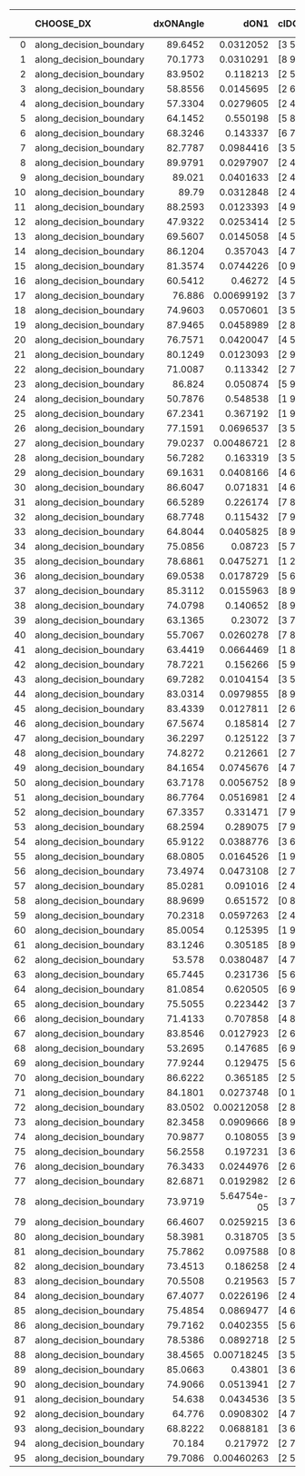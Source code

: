 |    | CHOOSE_DX               |   dxONAngle |        dON1 | cIDON1   |   dON_patch_1 |   nTON |         dON |   dxOFFAngle |       dOFF1 | cIDOFF1   |   dOFF_patch_1 |   nTOFF |        dOFF | SUCCESS   |   nExp |   dual_point_id |   subpoint_time_seconds |   total_execution_time |      logp |      dOFF/dON | Vote dOFF>dON   |
|---:|:------------------------|------------:|------------:|:---------|--------------:|-------:|------------:|-------------:|------------:|:----------|---------------:|--------:|------------:|:----------|-------:|----------------:|------------------------:|-----------------------:|----------:|--------------:|:----------------|
|  0 | along_decision_boundary |     89.6452 | 0.0312052   | [3 5]    |   0.0312052   |      1 | 0.0312052   |      85.9537 | 0.741631    | [3 5]     |    0.741631    |       1 | 0.741631    | True      |      1 |               5 |                4.23953  |                7.17175 |  0        |  23.7663      | True            |
|  1 | along_decision_boundary |     70.1773 | 0.0310291   | [8 9]    |   0.0310291   |      1 | 0.0310291   |      80.18   | 0.249259    | [8 9]     |    0.249259    |       1 | 0.249259    | True      |      2 |               7 |                1.06438  |                9.68018 | -0.5      |   8.03308     | True            |
|  2 | along_decision_boundary |     83.9502 | 0.118213    | [2 5]    |   0.118213    |      1 | 0.118213    |      68.2106 | 0.257761    | [2 5]     |    0.257761    |       1 | 0.257761    | True      |      3 |              10 |                2.7649   |               12.5273  | -1        |   2.18048     | True            |
|  3 | along_decision_boundary |     58.8556 | 0.0145695   | [2 6]    |   0.0145695   |      1 | 0.0145695   |      67.5337 | 0.0812452   | [2 6]     |    0.0812452   |       1 | 0.0812452   | True      |      4 |              13 |                1.68314  |               16.1516  | -1.5      |   5.57639     | True            |
|  4 | along_decision_boundary |     57.3304 | 0.0279605   | [2 4]    |   0.0279605   |      1 | 0.0279605   |      77.9455 | 0.0590043   | [2 4]     |    0.0590043   |       1 | 0.0590043   | True      |      5 |              14 |                0.928909 |               17.0845  | -2        |   2.11028     | True            |
|  5 | along_decision_boundary |     64.1452 | 0.550198    | [5 8]    |   0.550198    |      1 | 0.550198    |      71.451  | 0.289852    | [5 8]     |    0.289852    |       1 | 0.289852    | False     |      6 |              17 |                4.25187  |               25.3486  | -2.5      |   0.526813    | False           |
|  6 | along_decision_boundary |     68.3246 | 0.143337    | [6 7]    |   0.143337    |      1 | 0.143337    |      76.7241 | 0.213002    | [6 7]     |    0.213002    |       1 | 0.213002    | True      |      7 |              18 |                2.17303  |               27.5257  | -1.33333  |   1.48603     | True            |
|  7 | along_decision_boundary |     82.7787 | 0.0984416   | [3 5]    |   0.0984416   |      1 | 0.0984416   |      72.2649 | 0.0542984   | [3 5]     |    0.0542984   |       1 | 0.0542984   | False     |      8 |              19 |                1.25208  |               28.7834  | -1.78571  |   0.55158     | False           |
|  8 | along_decision_boundary |     89.9791 | 0.0297907   | [2 4]    |   0.0297907   |      1 | 0.0297907   |      83.8356 | 0.125221    | [2 4]     |    0.125221    |       1 | 0.125221    | True      |      9 |              20 |                1.97157  |               30.7591  | -1        |   4.20336     | True            |
|  9 | along_decision_boundary |     89.021  | 0.0401633   | [2 4]    |   0.0401633   |      1 | 0.0401633   |      86.6952 | 0.251188    | [2 4]     |    0.251188    |       1 | 0.251188    | True      |     10 |              21 |                2.01037  |               32.7745  | -1.38889  |   6.25416     | True            |
| 10 | along_decision_boundary |     89.79   | 0.0312848   | [2 4]    |   0.0312848   |      1 | 0.0312848   |      85.8849 | 0.25455     | [2 4]     |    0.25455     |       1 | 0.25455     | True      |     11 |              22 |                2.07728  |               34.8569  | -1.8      |   8.13653     | True            |
| 11 | along_decision_boundary |     88.2593 | 0.0123393   | [4 9]    |   0.0123393   |      1 | 0.0123393   |      81.4249 | 0.113061    | [4 9]     |    0.113061    |       1 | 0.113061    | True      |     12 |              23 |                1.50318  |               36.3671  | -2.22727  |   9.16269     | True            |
| 12 | along_decision_boundary |     47.9322 | 0.0253414   | [2 5]    |   0.0253414   |      1 | 0.0253414   |      58.2212 | 0.0399537   | [2 5]     |    0.0399537   |       1 | 0.0399537   | True      |     13 |              24 |                0.840431 |               37.2125  | -2.66667  |   1.57662     | True            |
| 13 | along_decision_boundary |     69.5607 | 0.0145058   | [4 5]    |   0.0145058   |      1 | 0.0145058   |      84.5428 | 0.0146424   | [4 5]     |    0.0146424   |       1 | 0.0146424   | True      |     14 |              28 |                0.952286 |               41.0298  | -3.11538  |   1.00942     | True            |
| 14 | along_decision_boundary |     86.1204 | 0.357043    | [4 7]    |   0.357043    |      1 | 0.357043    |      77.3183 | 0.0336277   | [4 7]     |    0.0336277   |       1 | 0.0336277   | False     |     15 |              29 |                2.37872  |               43.4135  | -3.57143  |   0.0941839   | False           |
| 15 | along_decision_boundary |     81.3574 | 0.0744226   | [0 9]    |   0.0744226   |      1 | 0.0744226   |      72.8456 | 9.60604e-06 | [0 9]     |    9.60604e-06 |       1 | 9.60604e-06 | False     |     16 |              32 |                0.82873  |               45.6277  | -2.7      |   0.000129074 | False           |
| 16 | along_decision_boundary |     60.5412 | 0.46272     | [4 5]    |   0.46272     |      1 | 0.46272     |      55.5829 | 0.0454242   | [4 5]     |    0.0454242   |       1 | 0.0454242   | False     |     17 |              33 |                3.41666  |               49.0484  | -2        |   0.0981679   | False           |
| 17 | along_decision_boundary |     76.886  | 0.00699192  | [3 7]    |   0.00699192  |      1 | 0.00699192  |      79.9285 | 0.0601216   | [3 7]     |    0.0601216   |       1 | 0.0601216   | True      |     18 |              34 |                1.06628  |               50.1187  | -1.44118  |   8.59873     | True            |
| 18 | along_decision_boundary |     74.9603 | 0.0570601   | [3 5]    |   0.0570601   |      1 | 0.0570601   |      78.0339 | 0.0198692   | [3 5]     |    0.0198692   |       1 | 0.0198692   | False     |     19 |              35 |                1.06412  |               51.1868  | -1.77778  |   0.348216    | False           |
| 19 | along_decision_boundary |     87.9465 | 0.0458989   | [2 8]    |   0.0458989   |      1 | 0.0458989   |      76.7653 | 0.201621    | [2 8]     |    0.201621    |       1 | 0.201621    | True      |     20 |              36 |                1.28878  |               52.4797  | -1.28947  |   4.39272     | True            |
| 20 | along_decision_boundary |     76.7571 | 0.0420047   | [4 5]    |   0.0420047   |      1 | 0.0420047   |      75.0155 | 0.0133675   | [4 5]     |    0.0133675   |       1 | 0.0133675   | False     |     21 |              37 |                0.846224 |               53.3299  | -1.6      |   0.318237    | False           |
| 21 | along_decision_boundary |     80.1249 | 0.0123093   | [2 9]    |   0.0123093   |      1 | 0.0123093   |      88.5859 | 0.0331944   | [2 9]     |    0.0331944   |       1 | 0.0331944   | True      |     22 |              41 |                0.906936 |               57.5596  | -1.16667  |   2.69669     | True            |
| 22 | along_decision_boundary |     71.0087 | 0.113342    | [2 7]    |   0.113342    |      1 | 0.113342    |      73.1731 | 0.405029    | [2 7]     |    0.405029    |       1 | 0.405029    | True      |     23 |              45 |                2.77775  |               61.7694  | -1.45455  |   3.57353     | True            |
| 23 | along_decision_boundary |     86.824  | 0.050874    | [5 9]    |   0.050874    |      1 | 0.050874    |      89.7453 | 0.178324    | [5 9]     |    0.178324    |       1 | 0.178324    | True      |     24 |              47 |                1.88459  |               63.684   | -1.76087  |   3.5052      | True            |
| 24 | along_decision_boundary |     50.7876 | 0.548538    | [1 9]    |   0.548538    |      1 | 0.548538    |      48.9105 | 0.000105832 | [0 9]     |    0.000105832 |       1 | 0.000105832 | False     |     25 |              48 |                1.93171  |               65.6199  | -2.08333  |   0.000192935 | False           |
| 25 | along_decision_boundary |     67.2341 | 0.367192    | [1 9]    |   0.367192    |      1 | 0.367192    |      65.6862 | 8.08257e-05 | [0 9]     |    8.08257e-05 |       1 | 8.08257e-05 | False     |     26 |              51 |                2.03823  |               69.4289  | -1.62     |   0.000220119 | False           |
| 26 | along_decision_boundary |     77.1591 | 0.0696537   | [3 5]    |   0.0696537   |      1 | 0.0696537   |      84.3344 | 0.0287476   | [3 5]     |    0.0287476   |       1 | 0.0287476   | False     |     27 |              56 |                1.08392  |               72.7253  | -1.23077  |   0.412723    | False           |
| 27 | along_decision_boundary |     79.0237 | 0.00486721  | [2 8]    |   0.00486721  |      1 | 0.00486721  |      76.7331 | 0.421054    | [2 8]     |    0.421054    |       1 | 0.421054    | True      |     28 |              57 |                1.40915  |               74.1405  | -0.907407 |  86.5084      | True            |
| 28 | along_decision_boundary |     56.7282 | 0.163319    | [3 5]    |   0.163319    |      1 | 0.163319    |      54.8449 | 0.063468    | [3 5]     |    0.063468    |       1 | 0.063468    | False     |     29 |              58 |                1.53529  |               75.6801  | -1.14286  |   0.388614    | False           |
| 29 | along_decision_boundary |     69.1631 | 0.0408166   | [4 6]    |   0.0408166   |      1 | 0.0408166   |      81.1142 | 0.0456937   | [4 6]     |    0.0456937   |       1 | 0.0456937   | True      |     30 |              59 |                1.19725  |               76.8814  | -0.844828 |   1.11949     | True            |
| 30 | along_decision_boundary |     86.6047 | 0.071831    | [4 6]    |   0.071831    |      1 | 0.071831    |      85.6091 | 0.236993    | [4 6]     |    0.236993    |       1 | 0.236993    | True      |     31 |              60 |                2.33857  |               79.225   | -1.06667  |   3.29931     | True            |
| 31 | along_decision_boundary |     66.5289 | 0.226174    | [7 8]    |   0.226174    |      1 | 0.226174    |      66.2215 | 0.00942723  | [7 8]     |    0.00942723  |       1 | 0.00942723  | False     |     32 |              66 |                1.26168  |               89.9025  | -1.30645  |   0.0416812   | False           |
| 32 | along_decision_boundary |     68.7748 | 0.115432    | [7 9]    |   0.115432    |      1 | 0.115432    |      73.0966 | 0.0950087   | [7 9]     |    0.0950087   |       1 | 0.0950087   | False     |     33 |              69 |                0.929571 |               92.2311  | -1        |   0.823068    | False           |
| 33 | along_decision_boundary |     64.8044 | 0.0405825   | [8 9]    |   0.0405825   |      1 | 0.0405825   |      63.8827 | 0.016155    | [8 9]     |    0.016155    |       1 | 0.016155    | False     |     34 |              70 |                1.15439  |               93.393   | -0.742424 |   0.398079    | False           |
| 34 | along_decision_boundary |     75.0856 | 0.08723     | [5 7]    |   0.08723     |      1 | 0.08723     |      68.551  | 0.235455    | [5 7]     |    0.235455    |       1 | 0.235455    | True      |     35 |              72 |                2.20871  |               95.6401  | -0.529412 |   2.69924     | True            |
| 35 | along_decision_boundary |     78.6861 | 0.0475271   | [1 2]    |   0.0475271   |      1 | 0.0475271   |      68.4034 | 5.16856e-06 | [0 2]     |    5.16856e-06 |       1 | 5.16856e-06 | False     |     36 |              74 |                0.679174 |               97.7226  | -0.7      |   0.00010875  | False           |
| 36 | along_decision_boundary |     69.0538 | 0.0178729   | [5 6]    |   0.0178729   |      1 | 0.0178729   |      60.6693 | 0.14686     | [5 6]     |    0.14686     |       1 | 0.14686     | True      |     37 |              76 |                1.76972  |               99.5522  | -0.5      |   8.21694     | True            |
| 37 | along_decision_boundary |     85.3112 | 0.0155963   | [8 9]    |   0.0155963   |      1 | 0.0155963   |      79.7533 | 0.170226    | [8 9]     |    0.170226    |       1 | 0.170226    | True      |     38 |              78 |                1.14411  |              100.74    | -0.662162 |  10.9145      | True            |
| 38 | along_decision_boundary |     74.0798 | 0.140652    | [8 9]    |   0.140652    |      1 | 0.140652    |      72.7573 | 0.110872    | [8 9]     |    0.110872    |       1 | 0.110872    | False     |     39 |              84 |                1.87523  |              102.805   | -0.842105 |   0.788271    | False           |
| 39 | along_decision_boundary |     63.1365 | 0.23072     | [3 7]    |   0.23072     |      1 | 0.23072     |      64.6983 | 0.0132838   | [3 7]     |    0.0132838   |       1 | 0.0132838   | False     |     40 |              90 |                2.12726  |              112.169   | -0.628205 |   0.0575757   | False           |
| 40 | along_decision_boundary |     55.7067 | 0.0260278   | [7 8]    |   0.0260278   |      1 | 0.0260278   |      64.3103 | 0.00971672  | [7 8]     |    0.00971672  |       1 | 0.00971672  | False     |     41 |              91 |                0.728972 |              112.903   | -0.45     |   0.373321    | False           |
| 41 | along_decision_boundary |     63.4419 | 0.0664469   | [1 8]    |   0.0664469   |      1 | 0.0664469   |      79.4947 | 0.000355057 | [0 8]     |    0.000355057 |       1 | 0.000355057 | False     |     42 |              92 |                0.96957  |              113.878   | -0.304878 |   0.00534348  | False           |
| 42 | along_decision_boundary |     78.7221 | 0.156266    | [5 9]    |   0.156266    |      1 | 0.156266    |      67.4449 | 0.0527813   | [5 9]     |    0.0527813   |       1 | 0.0527813   | False     |     43 |              94 |                1.7241   |              115.643   | -0.190476 |   0.337765    | False           |
| 43 | along_decision_boundary |     69.7282 | 0.0104154   | [3 5]    |   0.0104154   |      1 | 0.0104154   |      63.6708 | 0.0228025   | [3 5]     |    0.0228025   |       1 | 0.0228025   | True      |     44 |              96 |                1.00903  |              116.688   | -0.104651 |   2.18932     | True            |
| 44 | along_decision_boundary |     83.0314 | 0.0979855   | [8 9]    |   0.0979855   |      1 | 0.0979855   |      85.5708 | 0.0665189   | [8 9]     |    0.0665189   |       1 | 0.0665189   | False     |     45 |             100 |                1.33743  |              126.394   | -0.181818 |   0.678865    | False           |
| 45 | along_decision_boundary |     83.4339 | 0.0127811   | [2 6]    |   0.0127811   |      1 | 0.0127811   |      80.4903 | 0.618799    | [2 6]     |    0.618799    |       1 | 0.618799    | True      |     46 |             102 |                2.73702  |              129.19    | -0.1      |  48.4151      | True            |
| 46 | along_decision_boundary |     67.5674 | 0.185814    | [2 7]    |   0.185814    |      1 | 0.185814    |      69.8668 | 0.274703    | [2 7]     |    0.274703    |       1 | 0.274703    | True      |     47 |             104 |                1.89557  |              131.128   | -0.173913 |   1.47838     | True            |
| 47 | along_decision_boundary |     36.2297 | 0.125122    | [3 7]    |   0.125122    |      1 | 0.125122    |      41.3601 | 0.118702    | [3 7]     |    0.118702    |       1 | 0.118702    | False     |     48 |             105 |                1.1216   |              132.255   | -0.265957 |   0.948689    | False           |
| 48 | along_decision_boundary |     74.8272 | 0.212661    | [2 7]    |   0.212661    |      1 | 0.212661    |      74.3791 | 0.477024    | [2 7]     |    0.477024    |       1 | 0.477024    | True      |     49 |             106 |                3.10668  |              135.366   | -0.166667 |   2.24312     | True            |
| 49 | along_decision_boundary |     84.1654 | 0.0745676   | [4 7]    |   0.0745676   |      1 | 0.0745676   |      77.3352 | 0.0434288   | [4 7]     |    0.0434288   |       1 | 0.0434288   | False     |     50 |             108 |                0.845279 |              137.8     | -0.255102 |   0.582408    | False           |
| 50 | along_decision_boundary |     63.7178 | 0.0056752   | [8 9]    |   0.0056752   |      1 | 0.0056752   |      69.6228 | 0.109231    | [8 9]     |    0.109231    |       1 | 0.109231    | True      |     51 |             109 |                1.70765  |              139.515   | -0.16     |  19.2471      | True            |
| 51 | along_decision_boundary |     86.7764 | 0.0516981   | [2 4]    |   0.0516981   |      1 | 0.0516981   |      86.4246 | 0.094842    | [2 4]     |    0.094842    |       1 | 0.094842    | True      |     52 |             110 |                1.11893  |              140.638   | -0.245098 |   1.83454     | True            |
| 52 | along_decision_boundary |     67.3357 | 0.331471    | [7 9]    |   0.331471    |      1 | 0.331471    |      70.4292 | 0.515524    | [7 9]     |    0.515524    |       1 | 0.515524    | True      |     53 |             111 |                2.57162  |              143.217   | -0.346154 |   1.55526     | True            |
| 53 | along_decision_boundary |     68.2594 | 0.289075    | [7 9]    |   0.289075    |      1 | 0.289075    |      51.7657 | 0.0809784   | [7 9]     |    0.0809784   |       1 | 0.0809784   | False     |     54 |             120 |                2.75581  |              153.879   | -0.462264 |   0.280129    | False           |
| 54 | along_decision_boundary |     65.9122 | 0.0388776   | [3 6]    |   0.0388776   |      1 | 0.0388776   |      65.5034 | 0.148984    | [3 6]     |    0.148984    |       1 | 0.148984    | True      |     55 |             122 |                1.88077  |              155.808   | -0.333333 |   3.83213     | True            |
| 55 | along_decision_boundary |     68.0805 | 0.0164526   | [1 9]    |   0.0164526   |      1 | 0.0164526   |      71.6444 | 1.27301e-05 | [0 9]     |    1.27301e-05 |       1 | 1.27301e-05 | False     |     56 |             124 |                0.89196  |              156.732   | -0.445455 |   0.000773746 | False           |
| 56 | along_decision_boundary |     73.4974 | 0.0473108   | [2 7]    |   0.0473108   |      1 | 0.0473108   |      62.5671 | 0.0308105   | [2 7]     |    0.0308105   |       1 | 0.0308105   | False     |     57 |             125 |                1.09312  |              157.83    | -0.321429 |   0.651237    | False           |
| 57 | along_decision_boundary |     85.0281 | 0.091016    | [2 4]    |   0.091016    |      1 | 0.091016    |      88.9101 | 0.0989333   | [2 4]     |    0.0989333   |       1 | 0.0989333   | True      |     58 |             126 |                1.82455  |              159.66    | -0.219298 |   1.08699     | True            |
| 58 | along_decision_boundary |     88.9699 | 0.651572    | [0 8]    |   0.651572    |      1 | 0.651572    |      59.5039 | 0.229633    | [1 8]     |    0.229633    |       1 | 0.229633    | False     |     59 |             130 |                2.31943  |              163.259   | -0.310345 |   0.352429    | False           |
| 59 | along_decision_boundary |     70.2318 | 0.0597263   | [2 4]    |   0.0597263   |      1 | 0.0597263   |      83.4533 | 0.334457    | [2 4]     |    0.334457    |       1 | 0.334457    | True      |     60 |             132 |                2.90033  |              167.114   | -0.211864 |   5.59983     | True            |
| 60 | along_decision_boundary |     85.0054 | 0.125395    | [1 9]    |   0.125395    |      1 | 0.125395    |      51.2814 | 0.150346    | [0 9]     |    0.150346    |       1 | 0.150346    | True      |     61 |             133 |                2.49266  |              169.612   | -0.3      |   1.19898     | True            |
| 61 | along_decision_boundary |     83.1246 | 0.305185    | [8 9]    |   0.305185    |      1 | 0.305185    |      65.5183 | 0.17166     | [8 9]     |    0.17166     |       1 | 0.17166     | False     |     62 |             134 |                4.39193  |              174.009   | -0.401639 |   0.562477    | False           |
| 62 | along_decision_boundary |     53.578  | 0.0380487   | [4 7]    |   0.0380487   |      1 | 0.0380487   |      79.111  | 0.303085    | [4 7]     |    0.303085    |       1 | 0.303085    | True      |     63 |             140 |                1.38626  |              178.067   | -0.290323 |   7.96571     | True            |
| 63 | along_decision_boundary |     65.7445 | 0.231736    | [5 6]    |   0.231736    |      1 | 0.231736    |      61.8532 | 0.0325288   | [5 6]     |    0.0325288   |       1 | 0.0325288   | False     |     64 |             141 |                2.06619  |              180.137   | -0.388889 |   0.14037     | False           |
| 64 | along_decision_boundary |     81.0854 | 0.620505    | [6 9]    |   0.620505    |      1 | 0.620505    |      66.3109 | 0.084347    | [6 9]     |    0.084347    |       1 | 0.084347    | False     |     65 |             142 |                5.3428   |              185.485   | -0.28125  |   0.135933    | False           |
| 65 | along_decision_boundary |     75.5055 | 0.223442    | [3 7]    |   0.223442    |      1 | 0.223442    |      72.8465 | 0.41712     | [3 7]     |    0.41712     |       1 | 0.41712     | True      |     66 |             143 |                3.05747  |              188.547   | -0.192308 |   1.86679     | True            |
| 66 | along_decision_boundary |     71.4133 | 0.707858    | [4 8]    |   0.707858    |      1 | 0.707858    |      71.2627 | 0.0260361   | [4 8]     |    0.0260361   |       1 | 0.0260361   | False     |     67 |             147 |                3.47153  |              193.658   | -0.272727 |   0.0367815   | False           |
| 67 | along_decision_boundary |     83.8546 | 0.0127923   | [2 6]    |   0.0127923   |      1 | 0.0127923   |      85.7734 | 0.0150565   | [2 6]     |    0.0150565   |       1 | 0.0150565   | True      |     68 |             150 |                1.1767   |              197.32    | -0.186567 |   1.177       | True            |
| 68 | along_decision_boundary |     53.2695 | 0.147685    | [6 9]    |   0.147685    |      1 | 0.147685    |      66.2727 | 0.461317    | [6 9]     |    0.461317    |       1 | 0.461317    | True      |     69 |             152 |                1.82901  |              201.566   | -0.264706 |   3.12365     | True            |
| 69 | along_decision_boundary |     77.9244 | 0.129475    | [5 6]    |   0.129475    |      1 | 0.129475    |      65.4387 | 0.0227912   | [5 6]     |    0.0227912   |       1 | 0.0227912   | False     |     70 |             156 |                1.41952  |              203.101   | -0.355072 |   0.176028    | False           |
| 70 | along_decision_boundary |     86.6222 | 0.365185    | [2 5]    |   0.365185    |      1 | 0.365185    |      87.096  | 0.146193    | [2 5]     |    0.146193    |       1 | 0.146193    | False     |     71 |             157 |                1.59084  |              204.697   | -0.257143 |   0.400327    | False           |
| 71 | along_decision_boundary |     84.1801 | 0.0273748   | [0 1]    |   0.0273748   |      1 | 0.0273748   |      83.4848 | 0.0413891   | [0 1]     |    0.0413891   |       1 | 0.0413891   | True      |     72 |             158 |                1.11866  |              205.82    | -0.176056 |   1.51195     | True            |
| 72 | along_decision_boundary |     83.0502 | 0.00212058  | [2 8]    |   0.00212058  |      1 | 0.00212058  |      74.6387 | 0.129888    | [2 8]     |    0.129888    |       1 | 0.129888    | True      |     73 |             162 |                1.91791  |              212.065   | -0.25     |  61.2513      | True            |
| 73 | along_decision_boundary |     82.3458 | 0.0909666   | [8 9]    |   0.0909666   |      1 | 0.0909666   |      67.251  | 0.112909    | [8 9]     |    0.112909    |       1 | 0.112909    | True      |     74 |             164 |                1.63126  |              213.728   | -0.335616 |   1.24122     | True            |
| 74 | along_decision_boundary |     70.9877 | 0.108055    | [3 9]    |   0.108055    |      1 | 0.108055    |      76.7516 | 0.00748442  | [3 9]     |    0.00748442  |       1 | 0.00748442  | False     |     75 |             165 |                1.04991  |              214.783   | -0.432432 |   0.0692651   | False           |
| 75 | along_decision_boundary |     56.2558 | 0.197231    | [3 6]    |   0.197231    |      1 | 0.197231    |      53.6657 | 0.0859817   | [3 6]     |    0.0859817   |       1 | 0.0859817   | False     |     76 |             168 |                1.04844  |              217.994   | -0.326667 |   0.435945    | False           |
| 76 | along_decision_boundary |     76.3433 | 0.0244976   | [2 6]    |   0.0244976   |      1 | 0.0244976   |      85.4039 | 0.266679    | [2 6]     |    0.266679    |       1 | 0.266679    | True      |     77 |             169 |                1.97802  |              219.977   | -0.236842 |  10.8859      | True            |
| 77 | along_decision_boundary |     82.6871 | 0.0192982   | [2 6]    |   0.0192982   |      1 | 0.0192982   |      87.8901 | 0.078866    | [2 6]     |    0.078866    |       1 | 0.078866    | True      |     78 |             170 |                1.66845  |              221.649   | -0.318182 |   4.0867      | True            |
| 78 | along_decision_boundary |     73.9719 | 5.64754e-05 | [3 7]    |   5.64754e-05 |      1 | 5.64754e-05 |      76.8835 | 0.0195377   | [3 7]     |    0.0195377   |       1 | 0.0195377   | True      |     79 |             173 |                0.671923 |              225.822   | -0.410256 | 345.951       | True            |
| 79 | along_decision_boundary |     66.4607 | 0.0259215   | [3 6]    |   0.0259215   |      1 | 0.0259215   |      64.4571 | 0.0125797   | [3 6]     |    0.0125797   |       1 | 0.0125797   | False     |     80 |             175 |                0.742485 |              227.84    | -0.512658 |   0.485301    | False           |
| 80 | along_decision_boundary |     58.3981 | 0.318705    | [3 5]    |   0.318705    |      1 | 0.318705    |      55.8622 | 0.0627354   | [3 5]     |    0.0627354   |       1 | 0.0627354   | False     |     81 |             183 |                1.55365  |              230.779   | -0.4      |   0.196845    | False           |
| 81 | along_decision_boundary |     75.7862 | 0.097588    | [0 8]    |   0.097588    |      1 | 0.097588    |      68.2148 | 0.0452439   | [1 8]     |    0.0452439   |       1 | 0.0452439   | False     |     82 |             184 |                1.61381  |              232.398   | -0.302469 |   0.463622    | False           |
| 82 | along_decision_boundary |     73.4513 | 0.186258    | [2 4]    |   0.186258    |      1 | 0.186258    |      85.9178 | 0.0504567   | [2 4]     |    0.0504567   |       1 | 0.0504567   | False     |     83 |             192 |                1.87545  |              238.924   | -0.219512 |   0.270897    | False           |
| 83 | along_decision_boundary |     70.5508 | 0.219563    | [5 7]    |   0.219563    |      1 | 0.219563    |      65.2044 | 0.564844    | [5 7]     |    0.564844    |       1 | 0.564844    | True      |     84 |             193 |                2.94989  |              241.879   | -0.150602 |   2.57258     | True            |
| 84 | along_decision_boundary |     67.4077 | 0.0226196   | [2 4]    |   0.0226196   |      1 | 0.0226196   |      77.4227 | 0.118867    | [2 4]     |    0.118867    |       1 | 0.118867    | True      |     85 |             196 |                1.64846  |              243.613   | -0.214286 |   5.25502     | True            |
| 85 | along_decision_boundary |     75.4854 | 0.0869477   | [4 6]    |   0.0869477   |      1 | 0.0869477   |      83.4565 | 0.1788      | [4 6]     |    0.1788      |       1 | 0.1788      | True      |     86 |             197 |                1.8783   |              245.496   | -0.288235 |   2.05641     | True            |
| 86 | along_decision_boundary |     79.7162 | 0.0402355   | [5 6]    |   0.0402355   |      1 | 0.0402355   |      89.9177 | 0.0718379   | [5 6]     |    0.0718379   |       1 | 0.0718379   | True      |     87 |             199 |                0.690286 |              246.226   | -0.372093 |   1.78544     | True            |
| 87 | along_decision_boundary |     78.5386 | 0.0892718   | [2 5]    |   0.0892718   |      1 | 0.0892718   |      82.9995 | 0.388539    | [2 5]     |    0.388539    |       1 | 0.388539    | True      |     88 |             200 |                1.43751  |              247.671   | -0.465517 |   4.35231     | True            |
| 88 | along_decision_boundary |     38.4565 | 0.00718245  | [3 5]    |   0.00718245  |      1 | 0.00718245  |      44.2017 | 0.541172    | [3 5]     |    0.541172    |       1 | 0.541172    | True      |     89 |             201 |                1.80245  |              249.478   | -0.568182 |  75.3464      | True            |
| 89 | along_decision_boundary |     85.0663 | 0.43801     | [3 6]    |   0.43801     |      1 | 0.43801     |      80.8481 | 0.47504     | [3 6]     |    0.47504     |       1 | 0.47504     | True      |     90 |             207 |                2.55059  |              254.399   | -0.679775 |   1.08454     | True            |
| 90 | along_decision_boundary |     74.9066 | 0.0513941   | [2 7]    |   0.0513941   |      1 | 0.0513941   |      65.1603 | 0.103711    | [2 7]     |    0.103711    |       1 | 0.103711    | True      |     91 |             211 |                1.0359   |              256.929   | -0.8      |   2.01796     | True            |
| 91 | along_decision_boundary |     54.638  | 0.0434536   | [3 5]    |   0.0434536   |      1 | 0.0434536   |      62.8841 | 0.286499    | [3 5]     |    0.286499    |       1 | 0.286499    | True      |     92 |             212 |                2.35487  |              259.288   | -0.928571 |   6.59322     | True            |
| 92 | along_decision_boundary |     64.776  | 0.0908302   | [4 7]    |   0.0908302   |      1 | 0.0908302   |      73.4005 | 0.0097285   | [4 7]     |    0.0097285   |       1 | 0.0097285   | False     |     93 |             218 |                1.12512  |              262.375   | -1.06522  |   0.107107    | False           |
| 93 | along_decision_boundary |     68.8222 | 0.0688181   | [3 6]    |   0.0688181   |      1 | 0.0688181   |      70.504  | 0.117656    | [3 6]     |    0.117656    |       1 | 0.117656    | True      |     94 |             219 |                1.16795  |              263.548   | -0.908602 |   1.70966     | True            |
| 94 | along_decision_boundary |     70.184  | 0.217972    | [2 7]    |   0.217972    |      1 | 0.217972    |      81.3017 | 0.11547     | [2 7]     |    0.11547     |       1 | 0.11547     | False     |     95 |             220 |                2.38     |              265.935   | -1.04255  |   0.529749    | False           |
| 95 | along_decision_boundary |     79.7086 | 0.00460263  | [2 5]    |   0.00460263  |      1 | 0.00460263  |      71.3047 | 0.194445    | [2 5]     |    0.194445    |       1 | 0.194445    | True      |     96 |             223 |                2.27807  |              270.028   | -0.889474 |  42.2465      | True            |